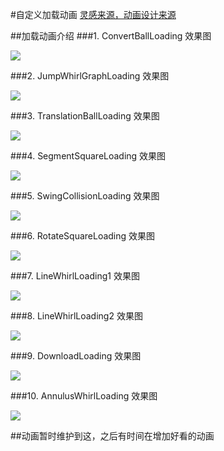 #自定义加载动画
[灵感来源，动画设计来源](http://mp.weixin.qq.com/s?__biz=MjM5NTQ5MjIyMA==&mid=400603665&idx=3&sn=4e97192d34de86199ba33cb5d524cc77&scene=2&srcid=1102vbz5Y1K0vzTGKLeDTxdb&from=timeline&isappinstalled=0&uin=MTY5MDI4NDA4Mg%3D%3D&key=04dce534b3b035ef2b9162c22037a6a1f626b043ef93fd5f8630571da1bfb73b806c0c1845be61b02ecf4d7af6a8d652&devicetype=iMac+MacBookPro11%2C3+OSX+OSX+10.11.1+build(15B42)&version=11020201&lang=zh_CN&pass_ticket=Ccw4gTzWdRRgQlUTS3FRKMvcvEW0%2FQ1EVlRdgrv%2BfJRCXJxO2Irjh5hIHMni2E7p)

##加载动画介绍
###1. ConvertBallLoading
效果图

![](https://github.com/loveShadow/PerfectLoading/blob/master/Loadings/%E7%A4%BA%E4%BE%8B/Loading07.gif)

###2. JumpWhirlGraphLoading
效果图

![](https://github.com/loveShadow/PerfectLoading/blob/master/Loadings/%E7%A4%BA%E4%BE%8B/Loading06.gif)

###3. TranslationBallLoading
效果图

![](https://github.com/loveShadow/PerfectLoading/blob/master/Loadings/%E7%A4%BA%E4%BE%8B/Loading04.gif)

###4. SegmentSquareLoading
效果图

![](https://github.com/loveShadow/PerfectLoading/blob/master/Loadings/%E7%A4%BA%E4%BE%8B/Loading03.gif)

###5. SwingCollisionLoading
效果图

![](https://github.com/loveShadow/PerfectLoading/blob/master/Loadings/%E7%A4%BA%E4%BE%8B/Loading02.gif)

###6. RotateSquareLoading
效果图

![](https://github.com/loveShadow/PerfectLoading/blob/master/Loadings/%E7%A4%BA%E4%BE%8B/Loading01.gif)

###7. LineWhirlLoading1
效果图

![](https://github.com/loveShadow/PerfectLoading/blob/master/Loadings/%E7%A4%BA%E4%BE%8B/Loading08.gif)

###8. LineWhirlLoading2
效果图

![](https://github.com/loveShadow/PerfectLoading/blob/master/Loadings/%E7%A4%BA%E4%BE%8B/Loading09.gif)

###9. DownloadLoading
效果图

![](https://github.com/loveShadow/PerfectLoading/blob/master/Loadings/%E7%A4%BA%E4%BE%8B/Loading10.gif)

###10. AnnulusWhirlLoading
效果图

![](https://github.com/loveShadow/PerfectLoading/blob/master/Loadings/%E7%A4%BA%E4%BE%8B/Loading11.gif)


##动画暂时维护到这，之后有时间在增加好看的动画